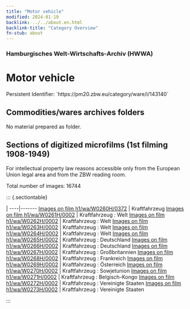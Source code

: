```yaml
---
title: "Motor vehicle"
modified: 2024-01-19
backlink: ../../about.en.html
backlink-title: "Category Overview"
fn-stub: about
---
```


### Hamburgisches Welt-Wirtschafts-Archiv (HWWA)

# Motor vehicle

<div class="hint">Persistent Identifier: `https://pm20.zbw.eu/category/ware/i/143140`</div>







## Commodities/wares archives folders





No material prepared as folder.



<a id="filmsections" />

## Sections of digitized microfilms (1st filming 1908-1949)

<p>For intellectual property law reasons accessible only from the European Union legal area and from the ZBW reading room.</p>



<p>Total number of images: 16744</p>




::: {.sectiontable}

 | 
----|-------
<a class="btn" href="https://pm20.zbw.eu/film/h1/wa/W0260H/0372" rel="nofollow">Images on film h1/wa/W0260H/0372</a> | Kraftfahrzeug
<a class="btn" href="https://pm20.zbw.eu/film/h1/wa/W0261H/0002" rel="nofollow">Images on film h1/wa/W0261H/0002</a> | Kraftfahrzeug : Welt
<a class="btn" href="https://pm20.zbw.eu/film/h1/wa/W0262H/0002" rel="nofollow">Images on film h1/wa/W0262H/0002</a> | Kraftfahrzeug : Welt
<a class="btn" href="https://pm20.zbw.eu/film/h1/wa/W0263H/0002" rel="nofollow">Images on film h1/wa/W0263H/0002</a> | Kraftfahrzeug : Welt
<a class="btn" href="https://pm20.zbw.eu/film/h1/wa/W0264H/0002" rel="nofollow">Images on film h1/wa/W0264H/0002</a> | Kraftfahrzeug : Welt
<a class="btn" href="https://pm20.zbw.eu/film/h1/wa/W0265H/0002" rel="nofollow">Images on film h1/wa/W0265H/0002</a> | Kraftfahrzeug : Deutschland
<a class="btn" href="https://pm20.zbw.eu/film/h1/wa/W0266H/0002" rel="nofollow">Images on film h1/wa/W0266H/0002</a> | Kraftfahrzeug : Deutschland
<a class="btn" href="https://pm20.zbw.eu/film/h1/wa/W0267H/0002" rel="nofollow">Images on film h1/wa/W0267H/0002</a> | Kraftfahrzeug : Großbritannien
<a class="btn" href="https://pm20.zbw.eu/film/h1/wa/W0268H/0002" rel="nofollow">Images on film h1/wa/W0268H/0002</a> | Kraftfahrzeug : Frankreich
<a class="btn" href="https://pm20.zbw.eu/film/h1/wa/W0269H/0002" rel="nofollow">Images on film h1/wa/W0269H/0002</a> | Kraftfahrzeug : Österreich
<a class="btn" href="https://pm20.zbw.eu/film/h1/wa/W0270H/0002" rel="nofollow">Images on film h1/wa/W0270H/0002</a> | Kraftfahrzeug : Sowjetunion
<a class="btn" href="https://pm20.zbw.eu/film/h1/wa/W0271H/0002" rel="nofollow">Images on film h1/wa/W0271H/0002</a> | Kraftfahrzeug : Belgisch-Kongo
<a class="btn" href="https://pm20.zbw.eu/film/h1/wa/W0272H/0002" rel="nofollow">Images on film h1/wa/W0272H/0002</a> | Kraftfahrzeug : Vereinigte Staaten
<a class="btn" href="https://pm20.zbw.eu/film/h1/wa/W0273H/0002" rel="nofollow">Images on film h1/wa/W0273H/0002</a> | Kraftfahrzeug : Vereinigte Staaten


:::
















